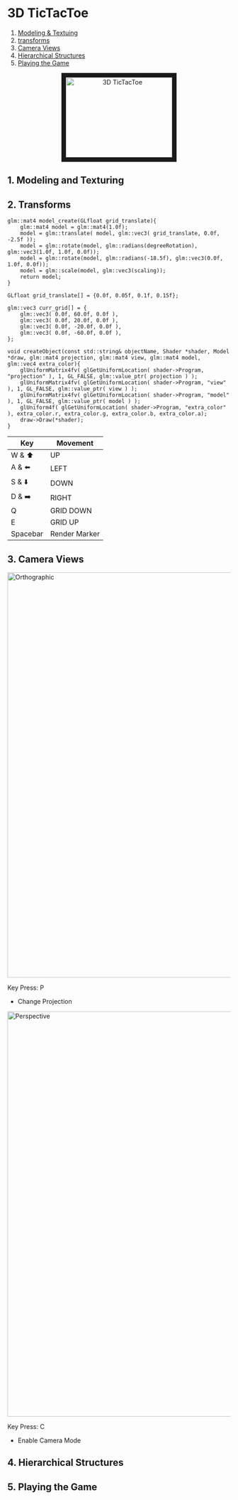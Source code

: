 # 3D TicTacToe
1. [Modeling & Textuing](#1-model-and-texturing)
2. [transforms](#2-transforms)
3. [Camera Views](#3-camera-views)
4. [Hierarchical Structures](#4-hierarchical-structures)
5. [Playing the Game](#5-playing-the-game)



<p align='center'>
  <a href="http://www.youtube.com/watch?feature=player_embedded&v=Uk0CfXhTHmM" target="_blank">
      <img src="http://img.youtube.com/vi/Uk0CfXhTHmM/0.jpg" alt="3D TicTacToe" width="240" height="180" border="10" />
  </a>
<p>

## 1. Modeling and Texturing
## 2. Transforms
  
```
glm::mat4 model_create(GLfloat grid_translate){
    glm::mat4 model = glm::mat4(1.0f);
    model = glm::translate( model, glm::vec3( grid_translate, 0.0f, -2.5f ));
    model = glm::rotate(model, glm::radians(degreeRotation), glm::vec3(1.0f, 1.0f, 0.0f));
    model = glm::rotate(model, glm::radians(-18.5f), glm::vec3(0.0f, 1.0f, 0.0f));
    model = glm::scale(model, glm::vec3(scaling));
    return model;
}

```
  
`GLfloat grid_translate[] = {0.0f, 0.05f, 0.1f, 0.15f};`
  
```
glm::vec3 curr_grid[] = {
    glm::vec3( 0.0f, 60.0f, 0.0f ),
    glm::vec3( 0.0f, 20.0f, 0.0f ),
    glm::vec3( 0.0f, -20.0f, 0.0f ),
    glm::vec3( 0.0f, -60.0f, 0.0f ),
};
```
  
```
void createObject(const std::string& objectName, Shader *shader, Model *draw, glm::mat4 projection, glm::mat4 view, glm::mat4 model, glm::vec4 extra_color){
    glUniformMatrix4fv( glGetUniformLocation( shader->Program, "projection" ), 1, GL_FALSE, glm::value_ptr( projection ) );
    glUniformMatrix4fv( glGetUniformLocation( shader->Program, "view" ), 1, GL_FALSE, glm::value_ptr( view ) );
    glUniformMatrix4fv( glGetUniformLocation( shader->Program, "model" ), 1, GL_FALSE, glm::value_ptr( model ) );
    glUniform4f( glGetUniformLocation( shader->Program, "extra_color" ), extra_color.r, extra_color.g, extra_color.b, extra_color.a);
    draw->Draw(*shader);
}
```
  
| Key  | Movement |
| ------------- | ------------- |
| W & :arrow_up: | UP |
| A & :arrow_left: | LEFT |
| S & :arrow_down: | DOWN |
| D & :arrow_right: | RIGHT |
| Q | GRID DOWN | 
| E | GRID UP |
| Spacebar | Render Marker |


## 3. Camera Views
<img width="912" alt="Orthographic" src="https://user-images.githubusercontent.com/47095611/209716781-cf0af34c-0967-4da4-bbfd-da6e0c80fd6f.png">

Key Press: P
- Change Projection
<img width="912" alt="Perspective" src="https://user-images.githubusercontent.com/47095611/209716805-2195dfeb-a946-483d-8427-22a6bb281414.png">


Key Press: C
- Enable Camera Mode



## 4. Hierarchical Structures
## 5. Playing the Game
